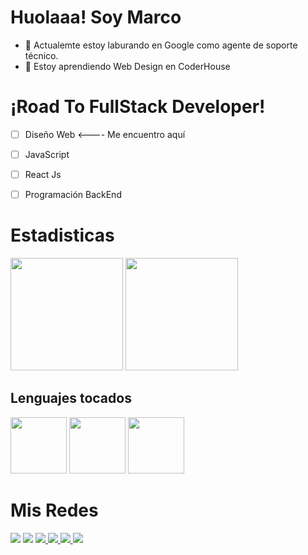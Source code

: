 # Huolaaa! Soy Marco

- 🔭 Actualemte estoy laburando en Google como agente de soporte técnico.  
- 🌱 Estoy aprendiendo Web Design en CoderHouse



# ¡Road To FullStack Developer!

- [ ] Diseño Web <---- Me encuentro aquí
- [ ] JavaScript
- [ ] React Js
- [ ] Programación BackEnd


# Estadisticas 

<div>

  <img height="180em" src="https://github-readme-stats.vercel.app/api?username=aguirremarcojavier&show_icons=true&theme=jolly"/>
  <img height="180em" src="https://github-readme-stats.vercel.app/api/top-langs/?username=aguirremarcojavier&show_icons=true&theme=jolly"/>
</div>

## Lenguajes tocados

<div>
  <img height="90em" src="https://cdn.jsdelivr.net/gh/devicons/devicon/icons/javascript/javascript-plain.svg" />
  <img height="90em" src="https://cdn.jsdelivr.net/gh/devicons/devicon/icons/html5/html5-plain-wordmark.svg" />
  <img height="90em" src="https://cdn.jsdelivr.net/gh/devicons/devicon/icons/css3/css3-plain.svg" />
</div>

# Mis Redes

<div>
  <a href="https://www.instagram.com/javaguirre0511" target="_blank"> <img src="https://img.shields.io/badge/Instagram-E4405F?style=for-the-badge&logo=instagram&logoColor=white"></a> <a href="https://www.twitter.com/Agu1rreMarco" target="_blank"> <img src="https://img.shields.io/badge/Twitter-1DA1F2?style=for-the-badge&logo=twitter&logoColor=white"></a> <a href="https://www.linkedin.com/in/marco-javier-aguirre-00408719a" target="_blank"> <img src="https://img.shields.io/badge/LinkedIn-0077B5?style=for-the-badge&logo=linkedin&logoColor=white"> <a href="https://www.reddit.com/user/dakasaurio" target="_blank"> <img src="https://img.shields.io/badge/Reddit-FF4500?style=for-the-badge&logo=reddit&logoColor=white"> </a> <a href="https://steamcommunity.com/id/Dakasaurio" target="_blank"> <img src="https://img.shields.io/badge/Steam-000000?style=for-the-badge&logo=steam&logoColor=white"> </a> <a href="https://open.spotify.com/user/21ymc2fpdmeg7g2emikvnr26q?si=ad6b99d2e03745a8" target="_blank"> <img src="https://img.shields.io/badge/Spotify-1ED760?&style=for-the-badge&logo=spotify&logoColor=white"> </a>
</div>
